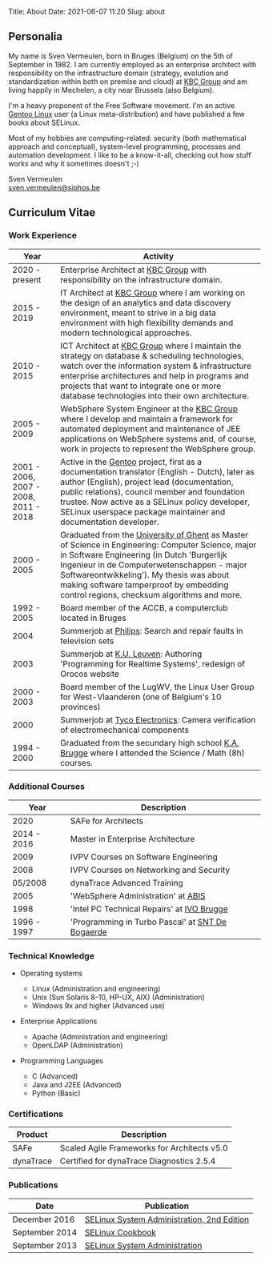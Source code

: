 Title: About
Date: 2021-06-07 11:20
Slug: about

Personalia
----------

My name is Sven Vermeulen, born in Bruges (Belgium) on the 5th of
September in 1982. I am currently employed as an enterprise architect
with responsibility on the infrastructure domain (strategy, evolution
and standardization within both on premise and cloud) at [KBC
Group](http://www.kbc.com) and am living happily in Mechelen, a city
near Brussels (also Belgium).

I'm a heavy proponent of the Free Software movement. I'm an active
[Gentoo Linux](http://www.gentoo.org) user (a Linux meta-distribution)
and have published a few books about SELinux.

Most of my hobbies are computing-related: security (both mathematical
approach and conceptual), system-level programming, processes and
automation development. I like to be a know-it-all, checking out how
stuff works and why it sometimes doesn't ;-)

Sven Vermeulen  
<sven.vermeulen@siphos.be>

Curriculum Vitae
----------------

### Work Experience

Year | Activity
---- | --------
2020 - present | Enterprise Architect at [KBC Group](http://www.kbc.com) with responsibility on the infrastructure domain.
2015 - 2019 | IT Architect at [KBC Group](http://www.kbc.com) where I am working on the design of an analytics and data discovery environment, meant to strive in a big data environment with high flexibility demands and modern technological approaches.
2010 - 2015 | ICT Architect at [KBC Group](http://www.kbc.com) where I maintain the strategy on database & scheduling technologies, watch over the information system & infrastructure enterprise architectures and help in programs and projects that want to integrate one or more database technologies into their own architecture.
2005 - 2009 | WebSphere System Engineer at the [KBC Group](http://www.kbc.com) where I develop and maintain a framework for automated deployment and maintenance of JEE applications on WebSphere systems and, of course, work in projects to represent the WebSphere group.
2001 - 2006, 2007 - 2008, 2011 - 2018 | Active in the [Gentoo](http://www.gentoo.org) project, first as a documentation translator (English - Dutch), later as author (English), project lead (documentation, public relations), council member and foundation trustee. Now active as a SELinux policy developer, SELinux userspace package maintainer and documentation developer.
2000 - 2005 | Graduated from the [University of Ghent](http://www.ugent.be) as Master of Science in Engineering: Computer Science, major in Software Engineering (in Dutch 'Burgerlijk Ingenieur in de Computerwetenschappen - major Softwareontwikkeling'). My thesis was about making software tamperproof by embedding control regions, checksum algorithms and more.
1992 - 2005 | Board member of the ACCB, a computerclub located in Bruges
2004 | Summerjob at [Philips](http://www.philips.com): Search and repair faults in television sets
2003 | Summerjob at [K.U. Leuven](http://www.kuleuven.ac.be): Authoring 'Programming for Realtime Systems', redesign of Orocos website
2000 - 2003 | Board member of the LugWV, the Linux User Group for West-Vlaanderen (one of Belgium's 10 provinces)
2000 | Summerjob at [Tyco Electronics](http://www.tycoelectronics.com): Camera verification of electromechanical components
1994 - 2000 | Graduated from the secundary high school [K.A. Brugge](http://www.ka1brugge.be) where I attended the Science / Math (8h) courses.

### Additional Courses

Year | Description
---- | -----------
2020 | SAFe for Architects
2014 - 2016 | Master in Enterprise Architecture
2009 | IVPV Courses on Software Engineering
2008 | IVPV Courses on Networking and Security
05/2008 | dynaTrace Advanced Training
2005 | 'WebSphere Administration' at [ABIS](http://www.abis.be)
1998 | 'Intel PC Technical Repairs' at [IVO Brugge](http://www.ivobrugge.be)
1996 - 1997 | 'Programming in Turbo Pascal' at [SNT De Bogaerde](http://www.snt.be)

### Technical Knowledge

- Operating systems
    - Linux (Administration and engineering)
    - Unix (Sun Solaris 8-10, HP-UX, AIX) (Administration)
    - Windows 9x and higher (Advanced use)

- Enterprise Applications
    - Apache (Administration and engineering)
    - OpenLDAP (Administration)

- Programming Languages
    - C (Advanced)
    - Java and J2EE (Advanced)
    - Python (Basic)

### Certifications

Product | Description
------- | -----------
SAFe | Scaled Agile Frameworks for Architects v5.0
dynaTrace | Certified for dynaTrace Diagnostics 2.5.4

### Publications

Date               | Publication
------------------ | -----------
December 2016 | [SELinux System Administration, 2nd Edition](https://www.packtpub.com/product/selinux-system-administration-second-edition/9781787126954)
September 2014 | [SELinux Cookbook](https://www.packtpub.com/networking-and-servers/selinux-cookbook)
September 2013 | [SELinux System Administration](https://www.packtpub.com/networking-and-servers/selinux-system-administration)

